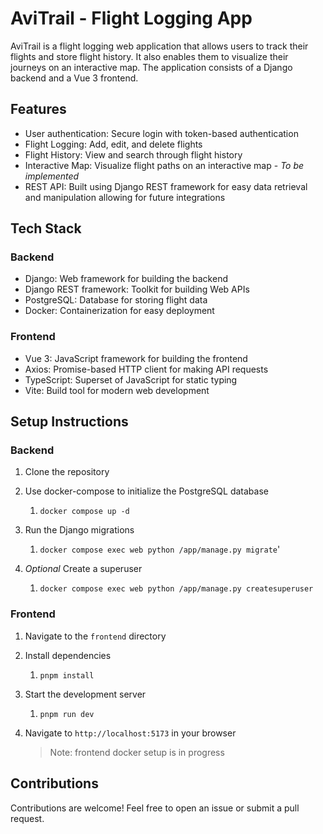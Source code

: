 # AviTrail - Flight Logging App
AviTrail is a flight logging web application that allows users to track their flights and store flight history. It also enables them to visualize their journeys on an interactive map.
The application consists of a Django backend and a Vue 3 frontend.

## Features

- User authentication: Secure login with token-based authentication
- Flight Logging: Add, edit, and delete flights
- Flight History: View and search through flight history
- Interactive Map: Visualize flight paths on an interactive map - _To be implemented_
- REST API: Built using Django REST framework for easy data retrieval and manipulation allowing for future integrations

## Tech Stack

### Backend
- Django: Web framework for building the backend
- Django REST framework: Toolkit for building Web APIs
- PostgreSQL: Database for storing flight data
- Docker: Containerization for easy deployment

### Frontend
- Vue 3: JavaScript framework for building the frontend
- Axios: Promise-based HTTP client for making API requests
- TypeScript: Superset of JavaScript for static typing
- Vite: Build tool for modern web development

## Setup Instructions

### Backend
1. Clone the repository

3. Use docker-compose to initialize the PostgreSQL database
   1. `docker compose up -d`
4. Run the Django migrations
   1. `docker compose exec web python /app/manage.py migrate`'
5. *Optional* Create a superuser
   1. `docker compose exec web python /app/manage.py createsuperuser`


### Frontend
1. Navigate to the `frontend` directory
2. Install dependencies
   1. `pnpm install`
2. Start the development server
   1. `pnpm run dev`
2. Navigate to `http://localhost:5173` in your browser

   > Note: frontend docker setup is in progress

## Contributions
Contributions are welcome! Feel free to open an issue or submit a pull request.

